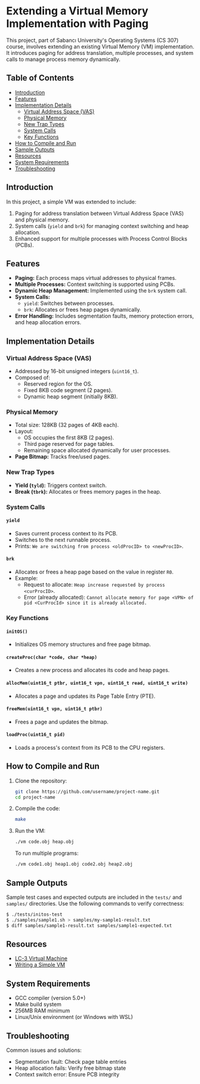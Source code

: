 # Extending a Virtual Memory Implementation with Paging

This project, part of Sabancı University's Operating Systems (CS 307) course, involves extending an existing Virtual Memory (VM) implementation. It introduces paging for address translation, multiple processes, and system calls to manage process memory dynamically.

## Table of Contents
- [Introduction](#introduction)
- [Features](#features)
- [Implementation Details](#implementation-details)
  - [Virtual Address Space (VAS)](#virtual-address-space-vas)
  - [Physical Memory](#physical-memory)
  - [New Trap Types](#new-trap-types)
  - [System Calls](#system-calls)
  - [Key Functions](#key-functions)
- [How to Compile and Run](#how-to-compile-and-run)
- [Sample Outputs](#sample-outputs)
- [Resources](#resources)
- [System Requirements](#system-requirements)
- [Troubleshooting](#troubleshooting)

## Introduction
In this project, a simple VM was extended to include:
1. Paging for address translation between Virtual Address Space (VAS) and physical memory.
2. System calls (`yield` and `brk`) for managing context switching and heap allocation.
3. Enhanced support for multiple processes with Process Control Blocks (PCBs).

## Features
- **Paging:** Each process maps virtual addresses to physical frames.
- **Multiple Processes:** Context switching is supported using PCBs.
- **Dynamic Heap Management:** Implemented using the `brk` system call.
- **System Calls:** 
  - `yield`: Switches between processes.
  - `brk`: Allocates or frees heap pages dynamically.
- **Error Handling:** Includes segmentation faults, memory protection errors, and heap allocation errors.

## Implementation Details
### Virtual Address Space (VAS)
- Addressed by 16-bit unsigned integers (`uint16_t`).
- Composed of:
  - Reserved region for the OS.
  - Fixed 8KB code segment (2 pages).
  - Dynamic heap segment (initially 8KB).

### Physical Memory
- Total size: 128KB (32 pages of 4KB each).
- Layout:
  - OS occupies the first 8KB (2 pages).
  - Third page reserved for page tables.
  - Remaining space allocated dynamically for user processes.
- **Page Bitmap:** Tracks free/used pages.

### New Trap Types
- **Yield (`tyld`):** Triggers context switch.
- **Break (`tbrk`):** Allocates or frees memory pages in the heap.

### System Calls
#### `yield`
- Saves current process context to its PCB.
- Switches to the next runnable process.
- Prints: `We are switching from process <oldProcID> to <newProcID>`.

#### `brk`
- Allocates or frees a heap page based on the value in register `R0`.
- Example:
  - Request to allocate: `Heap increase requested by process <curProcID>`.
  - Error (already allocated): `Cannot allocate memory for page <VPN> of pid <CurProcId> since it is already allocated.`

### Key Functions
#### `initOS()`
- Initializes OS memory structures and free page bitmap.

#### `createProc(char *code, char *heap)`
- Creates a new process and allocates its code and heap pages.

#### `allocMem(uint16_t ptbr, uint16_t vpn, uint16_t read, uint16_t write)`
- Allocates a page and updates its Page Table Entry (PTE).

#### `freeMem(uint16_t vpn, uint16_t ptbr)`
- Frees a page and updates the bitmap.

#### `loadProc(uint16_t pid)`
- Loads a process's context from its PCB to the CPU registers.

## How to Compile and Run
1. Clone the repository:
   ```bash
   git clone https://github.com/username/project-name.git
   cd project-name
   ```
2. Compile the code:
   ```bash
   make
   ```
3. Run the VM:
   ```bash
   ./vm code.obj heap.obj
   ```
   To run multiple programs:
   ```bash
   ./vm code1.obj heap1.obj code2.obj heap2.obj
   ```

## Sample Outputs
Sample test cases and expected outputs are included in the `tests/` and `samples/` directories. Use the following commands to verify correctness:
```bash
$ ./tests/initos-test
$ ./samples/sample1.sh > samples/my-sample1-result.txt
$ diff samples/sample1-result.txt samples/sample1-expected.txt
```

## Resources
- [LC-3 Virtual Machine](https://github.com/nomemory/lc3-vm)
- [Writing a Simple VM](https://www.andreinc.net/2021/12/01/writing-a-simple-vm-in-less-than-125-lines-of-c)

## System Requirements
- GCC compiler (version 5.0+)
- Make build system
- 256MB RAM minimum
- Linux/Unix environment (or Windows with WSL)

## Troubleshooting
Common issues and solutions:
- Segmentation fault: Check page table entries
- Heap allocation fails: Verify free bitmap state
- Context switch error: Ensure PCB integrity
